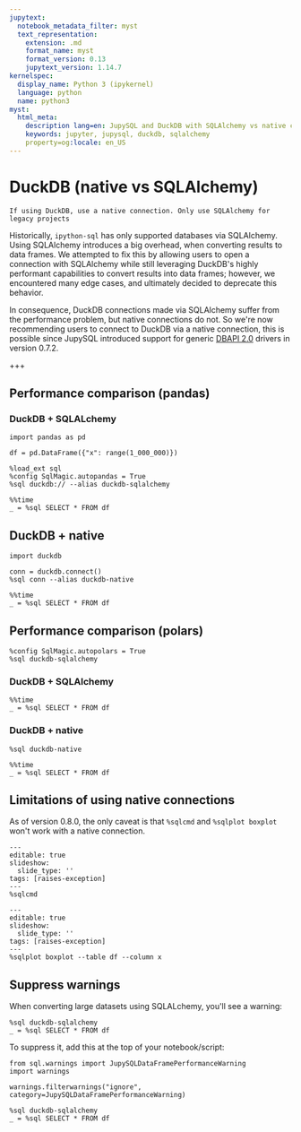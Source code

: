 ```yaml
---
jupytext:
  notebook_metadata_filter: myst
  text_representation:
    extension: .md
    format_name: myst
    format_version: 0.13
    jupytext_version: 1.14.7
kernelspec:
  display_name: Python 3 (ipykernel)
  language: python
  name: python3
myst:
  html_meta:
    description lang=en: JupySQL and DuckDB with SQLAlchemy vs native connection
    keywords: jupyter, jupysql, duckdb, sqlalchemy
    property=og:locale: en_US
---
```


# DuckDB (native vs SQLAlchemy)

```{admonition} TL;DR
If using DuckDB, use a native connection. Only use SQLAlchemy for legacy projects
```


Historically, `ipython-sql` has only supported databases via SQLAlchemy. Using SQLAlchemy introduces a big overhead, when converting results to data frames. We attempted to fix this by allowing users to open a connection with SQLAlchemy while still leveraging DuckDB's highly performant capabilities to convert results into data frames; however, we encountered many edge cases, and ultimately decided to deprecate this behavior.

In consequence, DuckDB connections made via SQLAlchemy suffer from the performance problem, but native connections do not. So we're now recommending users to connect to DuckDB via a native connection, this is possible since JupySQL introduced support for generic [DBAPI 2.0](https://peps.python.org/pep-0249/) drivers in version 0.7.2.

+++

## Performance comparison (pandas)

### DuckDB + SQLALchemy

```{code-cell} ipython3
import pandas as pd

df = pd.DataFrame({"x": range(1_000_000)})
```

```{code-cell} ipython3
%load_ext sql
%config SqlMagic.autopandas = True
%sql duckdb:// --alias duckdb-sqlalchemy
```

```{code-cell} ipython3
%%time
_ = %sql SELECT * FROM df
```

## DuckDB + native

```{code-cell} ipython3
import duckdb

conn = duckdb.connect()
%sql conn --alias duckdb-native
```

```{code-cell} ipython3
%%time
_ = %sql SELECT * FROM df
```

## Performance comparison (polars)

```{code-cell} ipython3
%config SqlMagic.autopolars = True
%sql duckdb-sqlalchemy
```

### DuckDB + SQLAlchemy

```{code-cell} ipython3
%%time
_ = %sql SELECT * FROM df
```

### DuckDB + native

```{code-cell} ipython3
%sql duckdb-native
```

```{code-cell} ipython3
%%time
_ = %sql SELECT * FROM df
```

## Limitations of using native connections

As of version 0.8.0, the only caveat is that `%sqlcmd` and `%sqlplot boxplot` won't work with a native connection.

```{code-cell} ipython3
---
editable: true
slideshow:
  slide_type: ''
tags: [raises-exception]
---
%sqlcmd
```

```{code-cell} ipython3
---
editable: true
slideshow:
  slide_type: ''
tags: [raises-exception]
---
%sqlplot boxplot --table df --column x
```

## Suppress warnings

When converting large datasets using SQLALchemy, you'll see a warning:

```{code-cell} ipython3
%sql duckdb-sqlalchemy
_ = %sql SELECT * FROM df
```

To suppress it, add this at the top of your notebook/script:

```{code-cell} ipython3
from sql.warnings import JupySQLDataFramePerformanceWarning
import warnings

warnings.filterwarnings("ignore", category=JupySQLDataFramePerformanceWarning)
```

```{code-cell} ipython3
%sql duckdb-sqlalchemy
_ = %sql SELECT * FROM df
```
